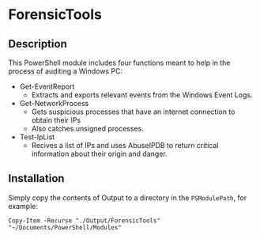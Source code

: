 # ForensicTools

## Description

This PowerShell module includes four functions meant to help in the process of
auditing a Windows PC:

- Get-EventReport
  - Extracts and exports relevant events from the Windows Event Logs.
- Get-NetworkProcess
  - Gets suspicious processes that have an internet connection to obtain their IPs
  - Also catches unsigned processes.
- Test-IpList
  - Recives a list of IPs and uses AbuseIPDB to return critical information
    about their origin and danger.

## Installation

Simply copy the contents of Output to a directory in the `PSModulePath`, for
example:

```posh
Copy-Item -Recurse "./Output/ForensicTools" "~/Documents/PowerShell/Modules"
```
